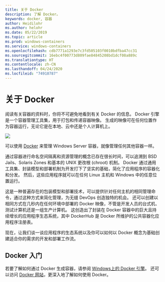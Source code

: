 ```yaml
---
title: 关于 Docker
description: 了解 Docker。
keywords: docker, 容器
author: Heidilohr
ms.author: helohr
ms.date: 05/22/2019
ms.topic: article
ms.prod: windows-containers
ms.service: windows-containers
ms.openlocfilehash: cdb7771a1293e7c3fd505103f0010bdfba47cc31
ms.sourcegitcommit: 16ebc4f00773d809fae84845208bd1dcf08a889c
ms.translationtype: HT
ms.contentlocale: zh-CN
ms.lasthandoff: 04/24/2020
ms.locfileid: "74910787"
---
```

# <a name="about-docker"></a>关于 Docker

阅读有关容器的资料时，你将不可避免地看到有关 Docker 的信息。 Docker 引擎是一个容器管理工具集，用于打包和传递容器映像。 生成的映像可在任何位置作为容器运行，无论它是在本地、云中还是个人计算机上。

![](media/docker.png)

可以使用 [Docker](https://www.docker.com) 来管理 Windows Server 容器，就像管理任何其他容器一样。

通过容器进行命名空间隔离和资源管理的概念已存在很长时间，可以追溯到 BSD Jails、Solaris Zones 和基本的 UNIX 更改根 (chroot) 机制。 Docker 通过通用工具集、封装模型和部署机制为开发打下了坚实的基础，简化了应用程序的容器化和分发。 然后，这些应用程序就可以在任何 Linux 主机和 Windows 中的任意位置运行。

这是一种普遍存在的包装模型和部署技术，可以提供针对任何主机的相同管理命令，通过这种方式来简化管理，为无缝 DevOps 创造独特的机会。 还可以创建以相同方式在几秒内在任何环境中部署的 Docker 映像，不管是开发人员的台式机、测试计算机还是一组生产计算机。 这创造出了封装在 Docker 容器中的巨大且持续增长的应用程序生态系统，其中 DockerHub 是 Docker 所维护的公共容器化应用程序注册表。

现在，让我们谈一谈应用程序的生态系统以及你可以如何以 Docker 概念为基础创建适合你的需求的开发和部署工作流。

## <a name="get-started-with-docker"></a>Docker 入门

若要了解如何通过 Docker 生成容器，请参阅 [Windows上的 Docker 引擎](../manage-docker/configure-docker-daemon.md)。 还可以访问 [Docker 网站](https://www.docker.com)，更深入地了解如何使用 Docker。